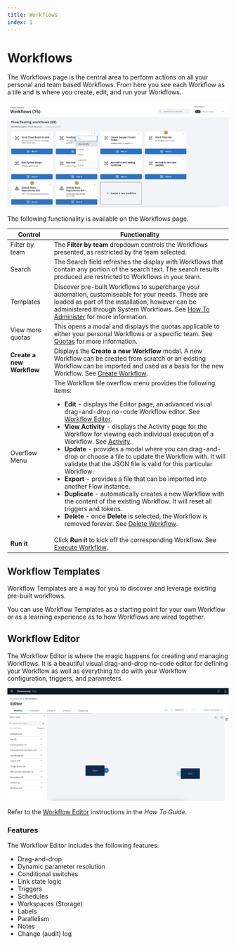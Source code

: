 ```yaml
---
title: Workflows
index: 1
---
```


# Workflows

The Workflows page is the central area to perform actions on all your personal and team based Workflows. From here you see each Workflow as a tile and is where you create, edit, and run your Workflows.

![Workflows Page](./assets/img/workflow-tile-dropdown.png)

The following functionality is available on the Workflows page.

| Control | Functionality |
| --- | --- |
| Filter by team | The **Filter by team** dropdown controls the Workflows presented, as restricted by the team selected. |
| Search | The Search field refreshes the display with Workflows that contain any portion of the search text. The search results produced are restricted to Workflows in your team. |
| Templates | Discover pre-built Workflows to supercharge your automation, customiseable for your needs. These are loaded as part of the installation, however can be administered through System Workflows. See [How To Administer](/docs/boomerang-flow/how-to-guide/administer) for more information.
| View more quotas | This opens a modal and displays the quotas applicable to either your personal Workflows or a specific team. See [Quotas](/docs/boomerang-flow/getting-to-know/quotas) for more information. |
| **Create a new Workflow** | Displays the **Create a new Workflow** modal. A new Workflow can be created from scratch or an existing Workflow can be imported and used as a basis for the new Workflow. See [Create Workflow](/docs/boomerang-flow/how-to-guide/create-Workflow). |  |
| Overflow Menu | The Workflow tile overflow menu provides the following items: <ul><li>**Edit** - displays the Editor page, an advanced visual drag-and-drop no-code Workflow editor. See [Workflow Editor](/docs/boomerang-flow/how-to-guide/Workflow-editor). </li><li>**View Activity** - displays the Activity page for the Workflow for viewing each individual execution of a Workflow. See [Activity](/docs/boomerang-flow/getting-to-know/activity).</li><li>**Update** - provides a modal where you can drag-and-drop or choose a file to update the Workflow with. It will validate that the JSON file is valid for this particular Workflow.</li><li>**Export** - provides a file that can be imported into another Flow instance.</li><li>**Duplicate** - automatically creates a new Workflow with the content of the existing Workflow. It will reset all triggers and tokens.</li><li> **Delete** - once **Delete** is selected, the Workflow is removed forever. See [Delete Workflow](/docs/boomerang-flow/how-to-guide/delete-Workflow).</li><ul> |
| **Run it**                | Click **Run it** to kick off the corresponding Workflow. See [Execute Workflow](/docs/boomerang-flow/how-to-guide/execute-Workflow). |

## Workflow Templates

Workflow Templates are a way for you to discover and leverage existing pre-built workflows.

You can use Workflow Templates as a starting point for your own Workflow or as a learning experience as to how Workflows are wired together.

## Workflow Editor

The Workflow Editor is where the magic happens for creating and managing Workflows. It is a beautiful visual drag-and-drop no-code editor for defining your Workflow as well as everything to do with your Workflow configuration, triggers, and parameters.

![Workflow Editor](./assets/img/workflow-designer-home.png)

Refer to the [Workflow Editor](/docs/boomerang-flow/how-to-guide/workflow-editor) instructions in the _How To Guide_.

### Features

The Workflow Editor includes the following features.

- Drag-and-drop
- Dynamic parameter resolution
- Conditional switches
- Link state logic
- Triggers
- Schedules
- Workspaces (Storage)
- Labels
- Parallelism
- Notes
- Change (audit) log